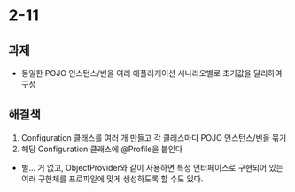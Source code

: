 # 2-11

## 과제

- 동일한 POJO 인스턴스/빈을 여러 애플리케이션 시나리오별로 초기값을 달리하여 구성



## 해결책

1. Configuration 클래스를 여러 개 만들고 각 클래스마다 POJO 인스턴스/빈을 묶기
2. 해당 Configuration 클래스에 @Profile을 붙인다



- 별… 거 없고, ObjectProvider와 같이 사용하면 특정 인터페이스로 구현되어 있는 여러 구현체를 프로파일에 맞게 생성하도록 할 수도 있다. 